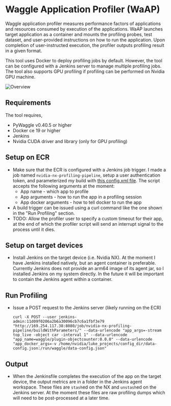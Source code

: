 # Waggle Application Profiler (WaAP)

Waggle application profiler measures performance factors of applications and resources consumed by execution of the applications. WaAP launches target application as a container and mounts the profiling probes, test dataset, and user-provided instructions on how to run the application. Upon completion of user-instructed execution, the profiler outputs profiling result in a given format.

This tool uses Docker to deploy profiling jobs by default. However, the tool can be configured with a Jenkins server to manage multiple profiling jobs. The tool also supports GPU profiling if profiling can be performed on Nvidia GPU machine.

![Overview](image/overview.jpg)

## Requirements

The tool requires,
- PyWaggle v0.40.5 or higher
- Docker ce 19 or higher
- Jenkins
- Nvidia CUDA driver and library (only for GPU profiling)

## Setup on ECR

- Make sure that the ECR is configured with a Jenkins job trigger. I made a job named `nvidia-nx-profiling-pipeline`, setup a user authentication token, and parameterized my build with [this config.xml file](jenkins_server/config.xml). The script accepts the following arguments at the moment:
  - App name - which app to profile
  - App arguments - how to run the app in a profiling session
  - App docker arguments - how to tell docker to run the app
- A build trigger can be issued using a curl command like the one shown in the "Run Profiling" section.
- TODO: Allow the profiler user to specify a custom timeout for their app, at the end of which the profiler script will send an interrupt signal to the process until it dies.

## Setup on target devices

- Install Jenkins on the target device (i.e. Nvidia NX). At the moment I have Jenkins installed natively, but an agent container is preferable. Currently Jenkins does not provide an arm64 image of its agent jar, so I installed Jenkins on my system directly. In the future it will be important to contain the Jenkins agent within a container.

## Run Profiling

- Issue a POST request to the Jenkins server (likely running on the ECR)

  ```
  curl -X POST --user jenkins-admin:11d09f0206a2b6a30096cb7c6a1fbf3e79 "http://169.254.117.38:8080/job/nvidia-nx-profiling-pipeline/buildWithParameters/" --data-urlencode "app_args=-stream top_live -object car -interval 1" --data-urlencode "app_name=waggle/plugin-objectcounter:0.0.0" --data-urlencode "app_docker_args=-v /home/nvidia/luke_projects/config_dir/data-config.json:/run/waggle/data-config.json"
  ```

## Output

- When the Jenkinsfile completes the execution of the app on the target device, the output metrics are in a folder in the Jenkins agent workspace. These files are `stash`ed on the NX and `unstash`ed on the Jenkins server. At the moment these files are raw profiling dumps which will need to be post-processed at a later time.
